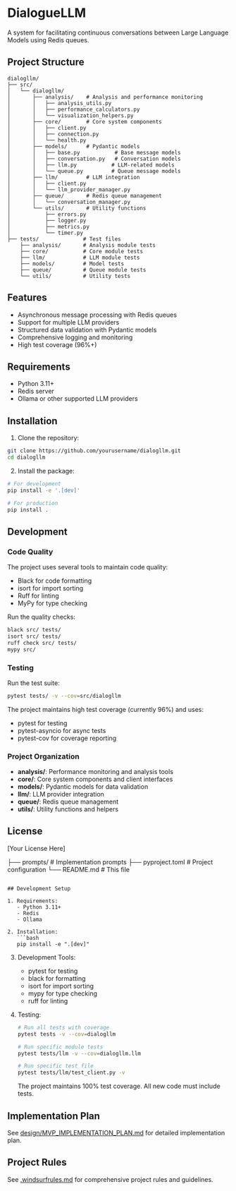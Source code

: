 # DialogueLLM

A system for facilitating continuous conversations between Large Language Models using Redis queues.

## Project Structure

```
dialogllm/
├── src/
│   └── dialogllm/
│       ├── analysis/    # Analysis and performance monitoring
│       │   ├── analysis_utils.py
│       │   ├── performance_calculators.py
│       │   └── visualization_helpers.py
│       ├── core/        # Core system components
│       │   ├── client.py
│       │   ├── connection.py
│       │   └── health.py
│       ├── models/      # Pydantic models
│       │   ├── base.py           # Base message models
│       │   ├── conversation.py   # Conversation models
│       │   ├── llm.py           # LLM-related models
│       │   └── queue.py         # Queue message models
│       ├── llm/         # LLM integration
│       │   ├── client.py
│       │   └── llm_provider_manager.py
│       ├── queue/       # Redis queue management
│       │   └── conversation_manager.py
│       └── utils/       # Utility functions
│           ├── errors.py
│           ├── logger.py
│           ├── metrics.py
│           └── timer.py
├── tests/              # Test files
    ├── analysis/       # Analysis module tests
    ├── core/           # Core module tests
    ├── llm/            # LLM module tests
    ├── models/         # Model tests
    ├── queue/          # Queue module tests
    └── utils/          # Utility tests
```

## Features

- Asynchronous message processing with Redis queues
- Support for multiple LLM providers
- Structured data validation with Pydantic models
- Comprehensive logging and monitoring
- High test coverage (96%+)

## Requirements

- Python 3.11+
- Redis server
- Ollama or other supported LLM providers

## Installation

1. Clone the repository:
```bash
git clone https://github.com/yourusername/dialogllm.git
cd dialogllm
```

2. Install the package:
```bash
# For development
pip install -e '.[dev]'

# For production
pip install .
```

## Development

### Code Quality

The project uses several tools to maintain code quality:
- Black for code formatting
- isort for import sorting
- Ruff for linting
- MyPy for type checking

Run the quality checks:
```bash
black src/ tests/
isort src/ tests/
ruff check src/ tests/
mypy src/
```

### Testing

Run the test suite:
```bash
pytest tests/ -v --cov=src/dialogllm
```

The project maintains high test coverage (currently 96%) and uses:
- pytest for testing
- pytest-asyncio for async tests
- pytest-cov for coverage reporting

### Project Organization

- **analysis/**: Performance monitoring and analysis tools
- **core/**: Core system components and client interfaces
- **models/**: Pydantic models for data validation
- **llm/**: LLM provider integration
- **queue/**: Redis queue management
- **utils/**: Utility functions and helpers

## License

[Your License Here]

├── prompts/          # Implementation prompts
├── pyproject.toml    # Project configuration
└── README.md         # This file
```

## Development Setup

1. Requirements:
   - Python 3.11+
   - Redis
   - Ollama

2. Installation:
   ```bash
   pip install -e ".[dev]"
   ```

3. Development Tools:
   - pytest for testing
   - black for formatting
   - isort for import sorting
   - mypy for type checking
   - ruff for linting

4. Testing:
   ```bash
   # Run all tests with coverage
   pytest tests -v --cov=dialogllm

   # Run specific module tests
   pytest tests/llm -v --cov=dialogllm.llm

   # Run specific test file
   pytest tests/llm/test_client.py -v
   ```

   The project maintains 100% test coverage. All new code must include tests.

## Implementation Plan

See [design/MVP_IMPLEMENTATION_PLAN.md](design/MVP_IMPLEMENTATION_PLAN.md) for detailed implementation plan.

## Project Rules

See [.windsurfrules.md](.windsurfrules.md) for comprehensive project rules and guidelines.
